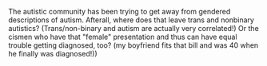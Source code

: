 The autistic community has been trying to get away from gendered descriptions of autism. Afterall, where does that leave trans and nonbinary autistics? (Trans/non-binary and autism are actually very correlated!) Or the cismen who have that "female" presentation and thus can have equal trouble getting diagnosed, too? (my boyfriend fits that bill and was 40 when he finally was diagnosed!))